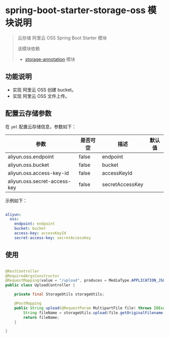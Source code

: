 # spring-boot-starter-storage-oss 模块说明

> 云存储 阿里云 OSS Spring Boot Starter 模块
>
> 该模块依赖
> * [storage-annotation](../storage-annotation/README.md) 模块

## 功能说明

* 实现 阿里云 OSS 创建 bucket。
* 实现 阿里云 OSS 文件上传。

## 配置云存储参数

在 `yml` 配置云存储信息，参数如下：

|参数|是否可空|描述|默认值|
|---|---|---|---|
|aliyun.oss.endpoint|false|endpoint||
|aliyun.oss.bucket|false|bucket||
|aliyun.oss.access-key-id|false|accessKeyId||
|aliyun.oss.secret-access-key|false|secretAccessKey||

示例如下：

```yml

aliyun:
  oss:
    endpoint: endpoint
    bucket: bucket
    access-key: accessKeyId
    secret-access-key: secretAccessKey

```

## 使用

```java

@RestController
@RequiredArgsConstructor
@RequestMapping(value = "/upload", produces = MediaType.APPLICATION_JSON_VALUE)
public class UploadController {

    private final StorageUtils storageUtils;

    @PostMapping
    public String upload(@RequestParam MultipartFile file) throws IOException {
        String fileName = storageUtils.upload(file.getOriginalFilename(), file.getContentType(), file.getInputStream());
        return fileName;
    }

}

```